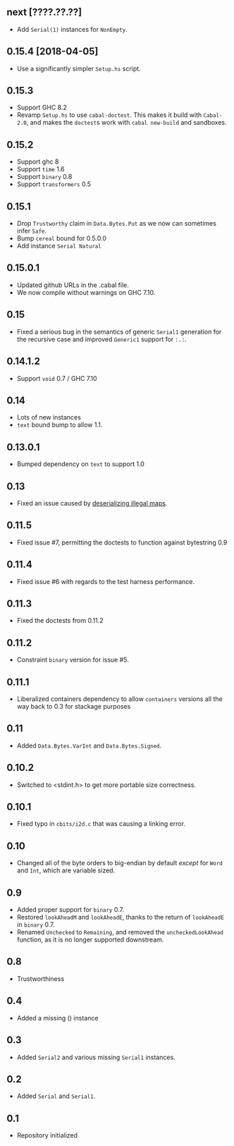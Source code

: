 next [????.??.??]
-----------------
* Add `Serial(1)` instances for `NonEmpty`.

0.15.4 [2018-04-05]
-------------------
* Use a significantly simpler `Setup.hs` script.

0.15.3
------
* Support GHC 8.2
* Revamp `Setup.hs` to use `cabal-doctest`. This makes it build
  with `Cabal-2.0`, and makes the `doctest`s work with `cabal new-build` and
  sandboxes.

0.15.2
------
* Support ghc 8
* Support `time` 1.6
* Support `binary` 0.8
* Support `transformers` 0.5

0.15.1
------
* Drop `Trustworthy` claim in `Data.Bytes.Put` as we now can sometimes infer `Safe`.
* Bump `cereal` bound for 0.5.0.0
* Add instance `Serial Natural`

0.15.0.1
--------
* Updated github URLs in the .cabal file.
* We now compile without warnings on GHC 7.10.

0.15
----
* Fixed a serious bug in the semantics of generic `Serial1` generation for the recursive case and improved `Generic1` support for `:.:`.

0.14.1.2
--------
* Support `void` 0.7 / GHC 7.10

0.14
----
* Lots of new instances
* `text` bound bump to allow 1.1.

0.13.0.1
--------
* Bumped dependency on `text` to support 1.0

0.13
----
* Fixed an issue caused by [deserializing illegal maps](http://www.reddit.com/r/haskell/comments/1q4r3b/mindbending_behavior_for_deserialization_in/).

0.11.5
------
* Fixed issue #7, permitting the doctests to function against bytestring 0.9

0.11.4
------
* Fixed issue #6 with regards to the test harness performance.

0.11.3
------
* Fixed the doctests from 0.11.2

0.11.2
------
* Constraint `binary` version for issue #5.

0.11.1
------
* Liberalized containers dependency to allow `containers` versions all the way back to 0.3 for stackage purposes

0.11
----
* Added `Data.Bytes.VarInt` and `Data.Bytes.Signed`.

0.10.2
------
* Switched to <stdint.h> to get more portable size correctness.

0.10.1
------
* Fixed typo in `cbits/i2d.c` that was causing a linking error.

0.10
----
* Changed all of the byte orders to big-endian by default *except* for `Word` and `Int`, which are variable sized.

0.9
-----
* Added proper support for `binary` 0.7.
* Restored `lookAheadM` and `lookAheadE`, thanks to the return of `lookAheadE` in `binary` 0.7.
* Renamed `Unchecked` to `Remaining`, and removed the `uncheckedLookAhead` function, as it is no longer supported downstream.

0.8
-----
* Trustworthiness

0.4
---
* Added a missing () instance

0.3
-----
* Added `Serial2` and various missing `Serial1` instances.

0.2
---
* Added `Serial` and `Serial1`.

0.1
---
* Repository initialized
